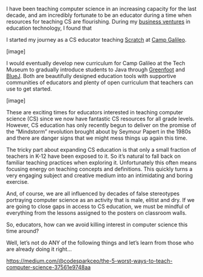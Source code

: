 I have been teaching computer science in an increasing capacity for the last decade, and am incredibly fortunate to be an educator during a time when resources for teaching CS are flourishing. During my [business ventures](/working) in education technology, I found that

I started my journey as a CS educator teaching [Scratch](https://scratch.mit.edu) at [Camp Galileo](https://galileo-camps.com).

[image]

I would eventually develop new curriculum for Camp Galileo at the Tech Museum to gradually introduce students to Java through [Greenfoot](https://greenfoot.org) and [BlueJ](https://bluej.org). Both are beautifully designed education tools with supportive communities of educators and plenty of open curriculum that teachers can use to get started.

[image]

These are exciting times for educators interested in teaching computer science (CS) since we now have fantastic CS resources for all grade levels. However, CS education has only recently begun to deliver on the promise of the “Mindstorm” revolution brought about by Seymour Papert in the 1980s and there are danger signs that we might mess things up again this time.

The tricky part about expanding CS education is that only a small fraction of teachers in K-12 have been exposed to it. So it’s natural to fall back on familiar teaching practices when exploring it. Unfortunately this often means focusing energy on teaching concepts and definitions. This quickly turns a very engaging subject and creative medium into an intimidating and boring exercise.

And, of course, we are all influenced by decades of false stereotypes portraying computer science as an activity that is male, elitist and dry. If we are going to close gaps in access to CS education, we must be mindful of everything from the lessons assigned to the posters on classroom walls.

So, educators, how can we avoid killing interest in computer science this time around?

Well, let’s not do ANY of the following things and let’s learn from those who are already doing it right…

https://medium.com/@codesparkceo/the-5-worst-ways-to-teach-computer-science-37561e9748aa
